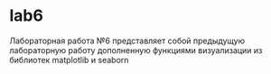 # lab6
Лабораторная работа №6 представляет собой предыдущую лабораторную работу дополненную функциями визуализации из библиотек matplotlib и seaborn
